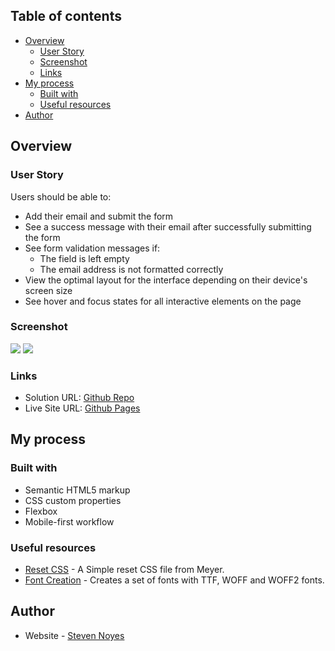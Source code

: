 ## Table of contents

- [Overview](#overview)
  - [User Story](#user-story)
  - [Screenshot](#screenshot)
  - [Links](#links)
- [My process](#my-process)
  - [Built with](#built-with)
  - [Useful resources](#useful-resources)
- [Author](#author)


## Overview

### User Story

Users should be able to:

- Add their email and submit the form
- See a success message with their email after successfully submitting the form
- See form validation messages if:
  - The field is left empty
  - The email address is not formatted correctly
- View the optimal layout for the interface depending on their device's screen size
- See hover and focus states for all interactive elements on the page

### Screenshot

![](./screenshot.jpg)
![](./screenshot.jpg)


### Links

- Solution URL: [Github Repo](https://github.com/SteveNoyes/newsletter-sign-up)
- Live Site URL: [Github Pages](https://stevenoyes.github.io/newsletter-sign-up/)


## My process

### Built with

- Semantic HTML5 markup
- CSS custom properties
- Flexbox
- Mobile-first workflow


### Useful resources

- [Reset CSS](https://meyerweb.com/eric/tools/css/reset/) - A Simple reset CSS file from Meyer.
- [Font Creation](https://transfonter.org/) - Creates a set of fonts with TTF, WOFF and WOFF2 fonts.


## Author

- Website - [Steven Noyes](https://www.stevenmnoyes.com)